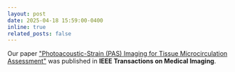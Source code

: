 ```yaml
---
layout: post
date: 2025-04-18 15:59:00-0400
inline: true
related_posts: false
---
```


Our paper <a href='https://ieeexplore.ieee.org/abstract/document/10970112'>"Photoacoustic-Strain (PAS) Imaging for Tissue Microcirculation Assessment"</a> was published in <b>IEEE Transactions on Medical Imaging</b>.

